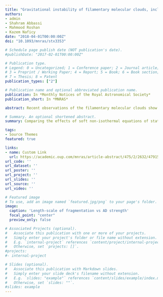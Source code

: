 ```yaml
---
title: "Gravitational instability of filamentary molecular clouds, including ambipolar diffusion; non-isothermal filament"
authors:
- admin
- Shahram Abbassi
- Mahmood Roshan
- Kazem Naficy
date: "2018-04-01T00:00:00Z"
doi: "10.1093/mnras/stx3353"

# Schedule page publish date (NOT publication's date).
#publishDate: "2017-02-01T00:00:00Z"

# Publication type.
# Legend: 0 = Uncategorized; 1 = Conference paper; 2 = Journal article;
# 3 = Preprint / Working Paper; 4 = Report; 5 = Book; 6 = Book section;
# 7 = Thesis; 8 = Patent
publication_types: ["2"]

# Publication name and optional abbreviated publication name.
publication: In *Monthly Notices of the Royal Astronomical Society*
publication_short: In *MNRAS*

abstract: Recent observations of the filamentary molecular clouds show that their properties deviate from the isothermal equation of state. Theoretical investigations proposed that the logatropic and the polytropic equations of state with negative indexes can provide a better description for these filamentary structures. Here, we aim to compare the effects of these softer non-isothermal equations of state with their isothermal counterpart on the global gravitational instability of a filamentary molecular cloud. By incorporating the ambipolar diffusion, we use the non-ideal magnetohydrodynamics framework for a filament that is threaded by a uniform axial magnetic field. We perturb the fluid and obtain the dispersion relation both for the logatropic and polytropic equations of state by taking the effects of magnetic field and ambipolar diffusion into account. Our results suggest that, in absence of the magnetic field, a softer equation of state makes the system more prone to gravitational instability. We also observed that a moderate magnetic field is able to enhance the stability of the filament in a way that is sensitive to the equation of state in general. However, when the magnetic field is strong, this effect is suppressed and all the equations of state have almost the same stability properties. Moreover, we find that for all the considered equations of state, the ambipolar diffusion has destabilizing effects on the filament.

# Summary. An optional shortened abstract.
summary: Comparing the effects of soft non-isothermal equations of state with their isothermal counterpart on the global gravitational instability of a filamentary molecular cloud.

tags:
- Source Themes
featured: true

links:
- name: Custom Link
  url: https://academic.oup.com/mnras/article-abstract/475/2/2632/4791590?redirectedFrom=fulltext
url_code: ''
url_dataset: ''
url_poster: ''
url_project: ''
url_slides: ''
url_source: ''
url_video: ''

# Featured image
# To use, add an image named `featured.jpg/png` to your page's folder. 
image:
  caption: 'Length-scale of fragmentation vs AD strength'
  focal_point: "center"
  preview_only: false

# Associated Projects (optional).
#   Associate this publication with one or more of your projects.
#   Simply enter your project's folder or file name without extension.
#   E.g. `internal-project` references `content/project/internal-project/index.md`.
#   Otherwise, set `projects: []`.
#projects:
#- internal-project

# Slides (optional).
#   Associate this publication with Markdown slides.
#   Simply enter your slide deck's filename without extension.
#   E.g. `slides: "example"` references `content/slides/example/index.md`.
#   Otherwise, set `slides: ""`.
#slides: example
---
```

